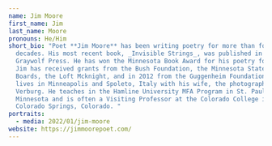 ```yaml
---
name: Jim Moore
first_name: Jim
last_name: Moore
pronouns: He/Him
short_bio: "Poet **Jim Moore** has been writing poetry for more than four
  decades. His most recent book, _Invisible Strings_, was published in 2011 by
  Graywolf Press. He has won the Minnesota Book Award for his poetry four times.
  Jim has received grants from the Bush Foundation, the Minnesota State Arts
  Boards, the Loft Mcknight, and in 2012 from the Guggenheim Foundation. Jim
  lives in Minneapolis and Spoleto, Italy with his wife, the photographer JoAnn
  Verburg. He teaches in the Hamline University MFA Program in St. Paul,
  Minnesota and is often a Visiting Professor at the Colorado College in
  Colorado Springs, Colorado. "
portraits:
  - media: 2022/01/jim-moore
website: https://jimmoorepoet.com/
---
```

